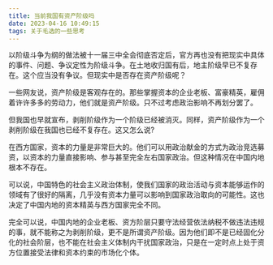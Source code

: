 ```yaml
---
title: 当前我国有资产阶级吗
date: 2023-04-16 10:49:15
tags: 关于毛选的一些思考
---
```

以阶级斗争为纲的做法被十一届三中全会彻底否定后，官方再也没有把现实中具体的事件、问题、争议定性为阶级斗争。在土地收归国有后，地主阶级早已不复存在。这个应当没有争议。但现实中是否存在资产阶级呢？

一些网友说，资产阶级是客观存在的。那些掌握资本的企业老板、富豪精英，雇佣着许许多多的劳动力，他们就是资产阶级。只不过考虑政治影响不再划分罢了。

但我国也早就宣布，剥削阶级作为一个阶级已经被消灭。同样，资产阶级作为一个剥削阶级在我国也已经不复存在。这又怎么说?

在西方国家，资本的力量是非常巨大的。他们可以用政治献金的方式为政治竞选募资，以资本的力量直接影响、参与甚至完全左右国家政治。但这种情况在中国内地根本不存在。

可以说，中国特色的社会主义政治体制，使我们国家的政治活动与资本能够运作的领域有了很好的隔离，几乎没有资本力量可以影响到国家政治取向的可能性。这也决定了中国内地的资本精英与西方国家完全不同。

完全可以说，中国内地的企业老板、资方阶层只要守法经营依法纳税不做违法违规的事，就不能称之为剥削阶级，更不是所谓资产阶级。因为他们即不是已经固化分化的社会阶层，也不能在社会主义体制内干扰国家政治，只是在一定时点上处于资方位置接受法律和资本约束的市场化个体。